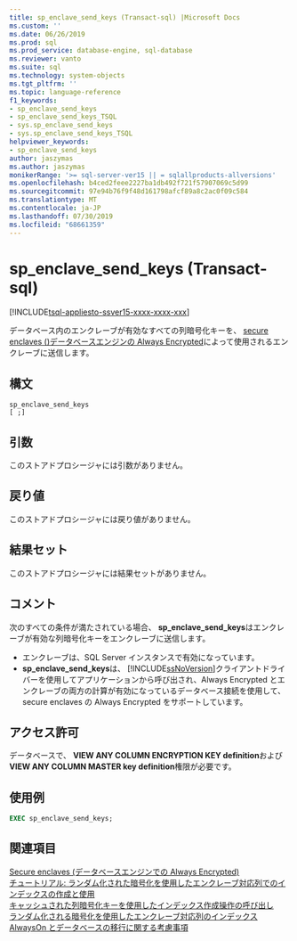 ```yaml
---
title: sp_enclave_send_keys (Transact-sql) |Microsoft Docs
ms.custom: ''
ms.date: 06/26/2019
ms.prod: sql
ms.prod_service: database-engine, sql-database
ms.reviewer: vanto
ms.suite: sql
ms.technology: system-objects
ms.tgt_pltfrm: ''
ms.topic: language-reference
f1_keywords:
- sp_enclave_send_keys
- sp_enclave_send_keys_TSQL
- sys.sp_enclave_send_keys
- sys.sp_enclave_send_keys_TSQL
helpviewer_keywords:
- sp_enclave_send_keys
author: jaszymas
ms.author: jaszymas
monikerRange: '>= sql-server-ver15 || = sqlallproducts-allversions'
ms.openlocfilehash: b4ced2feee2227ba1db492f721f57907069c5d99
ms.sourcegitcommit: 97e94b76f9f48d161798afcf89a8c2ac0f09c584
ms.translationtype: MT
ms.contentlocale: ja-JP
ms.lasthandoff: 07/30/2019
ms.locfileid: "68661359"
---
```

# <a name="spenclavesendkeys----transact-sql"></a>sp_enclave_send_keys (Transact-sql)
[!INCLUDE[tsql-appliesto-ssver15-xxxx-xxxx-xxx](../../includes/tsql-appliesto-ssver15-xxxx-xxxx-xxx.md)]

データベース内のエンクレーブが有効なすべての列暗号化キーを、 [secure enclaves &#40;&#41;データベースエンジンの Always Encrypted](../../relational-databases/security/encryption/always-encrypted-enclaves.md)によって使用されるエンクレーブに送信します。

## <a name="syntax"></a>構文  
  
```
sp_enclave_send_keys
[ ;]  
```

## <a name="arguments"></a>引数

このストアドプロシージャには引数がありません。

## <a name="return-value"></a>戻り値

このストアドプロシージャには戻り値がありません。
  
## <a name="result-sets"></a>結果セット

このストアドプロシージャには結果セットがありません。
  
## <a name="remarks"></a>コメント

次のすべての条件が満たされている場合、 **sp_enclave_send_keys**はエンクレーブが有効な列暗号化キーをエンクレーブに送信します。

- エンクレーブは、SQL Server インスタンスで有効になっています。
- **sp_enclave_send_keys**は、 [!INCLUDE[ssNoVersion](../../includes/ssnoversion-md.md)]クライアントドライバーを使用してアプリケーションから呼び出され、Always Encrypted とエンクレーブの両方の計算が有効になっているデータベース接続を使用して、secure enclaves の Always Encrypted をサポートしています。

## <a name="permissions"></a>アクセス許可

 データベースで、 **VIEW ANY COLUMN ENCRYPTION KEY definition**および**VIEW ANY COLUMN MASTER key definition**権限が必要です。  
  
## <a name="examples"></a>使用例  
  
```sql
EXEC sp_enclave_send_keys;  
```

## <a name="see-also"></a>関連項目

 [Secure enclaves &#40;データベースエンジンでの Always Encrypted&#41;](../../relational-databases/security/encryption/always-encrypted-enclaves.md)   
 [チュートリアル: ランダム化された暗号化を使用したエンクレーブ対応列でのインデックスの作成と使用](../security/tutorial-creating-using-indexes-on-enclave-enabled-columns-using-randomized-encryption.md#step-3-create-an-index-with-role-separation)   
 [キャッシュされた列暗号化キーを使用したインデックス作成操作の呼び出し](../security/encryption/configure-always-encrypted-enclaves.md#invoke-indexing-operations-using-cached-column-encryption-keys)   
 [ランダム化される暗号化を使用したエンクレーブ対応列のインデックス](../security/encryption/always-encrypted-enclaves.md#indexes-on-enclave-enabled-columns-using-randomized-encryption)   
 [AlwaysOn とデータベースの移行に関する考慮事項](../security/encryption/always-encrypted-enclaves.md#anchorname-1-considerations-availability-groups-db-migration)
